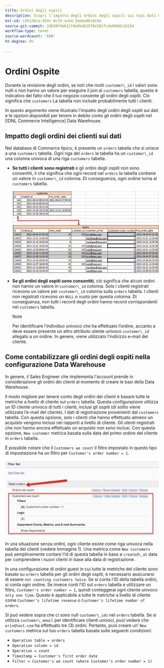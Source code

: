 ```yaml
---
title: Ordini degli ospiti
description: Scopri l’impatto degli ordini degli ospiti sui tuoi dati e quali opzioni hai per tenere adeguatamente conto degli ordini degli ospiti nel tuo [!DNL Commerce Intelligence] Data Warehouse.
exl-id: cd5120ca-454c-4cf4-acb4-3aebe06cdc9a
source-git-commit: 2db58f4b612fda9bdb2570e582fcde89ddc18154
workflow-type: tm+mt
source-wordcount: '550'
ht-degree: 0%

---
```


# Ordini Ospite

Durante la revisione degli ordini, se noti che molti `customer\_id` i valori sono nulli o non hanno un valore per eseguire il join al `customers` tabella, questo è indicativo del fatto che il tuo negozio consente gli ordini degli ospiti. Ciò significa che `customers` La tabella non include probabilmente tutti i clienti.

In questo argomento viene illustrato l&#39;impatto degli ordini degli ospiti sui dati e le opzioni disponibili per tenere in debito conto gli ordini degli ospiti nel [!DNL Commerce Intelligence] Data Warehouse.

## Impatto degli ordini dei clienti sui dati

Nel database di Commerce tipico, è presente un `orders` tabella che si unisce a una `customers` tabella. Ogni riga del `orders` la tabella ha un `customer\_id` una colonna univoca di una riga `customers` tabella.

* **Se tutti i clienti sono registrati** e gli ordini degli ospiti non sono consentiti, il che significa che ogni record nel `orders` la tabella contiene un valore in `customer\_id` colonna. Di conseguenza, ogni ordine torna al `customers` tabella.

   ![](../../assets/guest-orders-4.png)

* **Se gli ordini degli ospiti sono consentiti**, ciò significa che alcuni ordini non hanno un valore in `customer\_id` colonna. Solo i clienti registrati ricevono un valore per `customer\_id` colonna sulla `orders` tabella. I clienti non registrati ricevono un `NULL` o vuoto per questa colonna. Di conseguenza, non tutti i record degli ordini hanno record corrispondenti nel `customers` tabella.

   >[!NOTE]
   >
   >Per identificare l’individuo univoco che ha effettuato l’ordine, accanto a deve essere presente un altro attributo utente univoco `customer\_id` allegato a un ordine. In genere, viene utilizzato l’indirizzo e-mail del cliente.

## Come contabilizzare gli ordini degli ospiti nella configurazione Data Warehouse

In genere, il Sales Engineer che implementa l&#39;account prende in considerazione gli ordini dei clienti al momento di creare le basi della Data Warehouse.

Il modo migliore per tenere conto degli ordini dei clienti è basare tutte le metriche a livello di cliente sul `orders` tabella. Questa configurazione utilizza un ID cliente univoco di tutti i clienti, inclusi gli ospiti (di solito viene utilizzata l’e-mail del cliente). I dati di registrazione provenienti dal `customers` tabella. Con questa opzione, solo i clienti che hanno effettuato almeno un acquisto vengono inclusi nei rapporti a livello di cliente. Gli utenti registrati che non hanno ancora effettuato un acquisto non sono inclusi. Con questa opzione, `New customer` metrica basata sulla data del primo ordine del cliente in `orders` tabella.

È possibile notare che il `Customers we count` il filtro impostato in questo tipo di impostazione ha un filtro per `Customer's order number = 1`.

![](../../assets/guest-orders-filter-set.png)

In una situazione senza ordini, ogni cliente esiste come riga univoca nella tabella dei clienti (vedere Immagine 1). Una metrica come `New customers` può semplicemente contare l’id di questa tabella in base a `created\_at` data per comprendere i nuovi clienti in base alla data di registrazione.

In una configurazione di ordini guest in cui tutte le metriche del cliente sono basate su `orders` tabella per gli ordini degli ospiti, è necessario assicurarsi di essere `not counting customers twice`. Se si conta l&#39;ID della tabella ordini, si conta ogni ordine. Se invece conti l’ID sul `orders` tabella e utilizzare un filtro, `Customer's order number = 1`, quindi conteggerai ogni cliente univoco `only one time`. Questo è applicabile a tutte le metriche a livello di cliente come `Customer's lifetime revenue` o `Customer's lifetime number of orders`.

Si può vedere sopra che ci sono null `customer\_ids` nel `orders` tabella. Se si utilizza `customer\_email` per identificare clienti univoci, puoi vedere che `erin@test.com` ha effettuato tre (3) ordini. Pertanto, puoi creare un’ `New customers` metrica sul tuo `orders` tabella basata sulle seguenti condizioni:

* `Operation table = orders`
* `Operation column = id`
* `Operation = count`
* `Timestamp = Customer's first order date`
* `Filter = Customer's we count (where Customer's order number = 1)`
